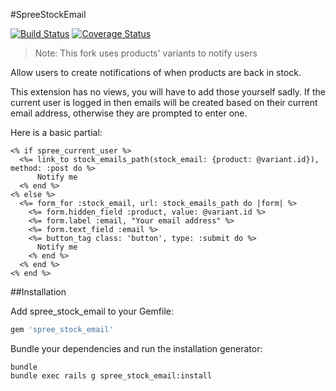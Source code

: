 #SpreeStockEmail

[![Build Status](https://travis-ci.org/tiagoamaro/spree_stock_email.png?branch=2-1-stable)](https://travis-ci.org/tiagoamaro/spree_stock_email)
[![Coverage Status](https://coveralls.io/repos/tiagoamaro/spree_stock_email/badge.png?branch=2-1-stable)](https://coveralls.io/r/tiagoamaro/spree_stock_email?branch=2-1-stable)

> Note:
> This fork uses products' variants to notify users

Allow users to create notifications of when products are back in stock.

This extension has no views, you will have to add those yourself sadly. If the current user is logged in then emails will be created based on their current email address, otherwise they are prompted to enter one.

Here is a basic partial:

```erb
<% if spree_current_user %>
  <%= link_to stock_emails_path(stock_email: {product: @variant.id}), method: :post do %>
      Notify me
  <% end %>
<% else %>
  <%= form_for :stock_email, url: stock_emails_path do |form| %>
    <%= form.hidden_field :product, value: @variant.id %>
    <%= form.label :email, "Your email address" %>
    <%= form.text_field :email %>
    <%= button_tag class: 'button', type: :submit do %>
      Notify me
    <% end %>
  <% end %>
<% end %>
```

##Installation

Add spree_stock_email to your Gemfile:

```ruby
gem 'spree_stock_email'
```

Bundle your dependencies and run the installation generator:

```shell
bundle
bundle exec rails g spree_stock_email:install
```
